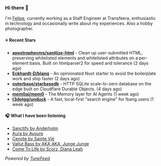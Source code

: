 ### Hi there 👋

I'm [Felipe](https://felipevm.com), currently working as a Staff Engineer at Transfeera, enthusiastic in technology and occasionally write about my experiences. Also a hobby photographer.

#### ⭐ Recent Stars
- **[apostrophecms/sanitize-html](https://github.com/apostrophecms/sanitize-html)** - Clean up user-submitted HTML, preserving whitelisted elements and whitelisted attributes on a per-element basis. Built on htmlparser2 for speed and tolerance (2 days ago)
- **[Eckhardt-D/blanq](https://github.com/Eckhardt-D/blanq)** - An opinionated Nuxt starter to avoid the boilerplate work and ship faster (2 days ago)
- **[outerbase/starbasedb](https://github.com/outerbase/starbasedb)** - HTTP SQLite scale-to-zero database on the edge built on Cloudflare Durable Objects. (4 days ago)
- **[mem0ai/mem0](https://github.com/mem0ai/mem0)** - The Memory layer for AI Agents (1 week ago)
- **[t3dotgg/unduck](https://github.com/t3dotgg/unduck)** - A fast, local-first &#34;search engine&#34; for !bang users (1 week ago)

#### 🎧 What I have been listening
- [Sanctify by Anderholm](https://open.spotify.com/track/7okl8DBMOfSK2CEOtctTBv)
- [Aura by Avoure](https://open.spotify.com/track/0B2GWovtxzsh0a02PBbNl7)
- [Cenote by Sainte Vie](https://open.spotify.com/track/6kZOfRM1yZUyLGATRhPTuf)
- [Vallut Bass by AKA AKA, Junge Junge](https://open.spotify.com/track/6etAsc19pzAmugWALZjpDo)
- [Come To Life by Scorz, Diana Leah](https://open.spotify.com/track/2Cn42wAQwgQ5qv61UUdKdR)

_Powered by [TuneFeed](https://tunefeed.app?ref=github.com)_
